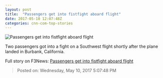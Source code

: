 ```yaml
---
layout: post
title:  "Passengers get into fistfight aboard flight"
date: 2017-05-10 12:07:48Z
categories: cnn-com-top-stories
---
```


![Passengers get into fistfight aboard flight](http://i2.cdn.cnn.com/cnnnext/dam/assets/170510015727-burbank-airport-plane-fight-super-tease.jpg)

Two passengers got into a fight on a Southwest flight shortly after the plane landed in Burbank, California.


Full story on F3News: [Passengers get into fistfight aboard flight](http://www.f3nws.com/n/VjDFnH)

> Posted on: Wednesday, May 10, 2017 5:07:48 PM
